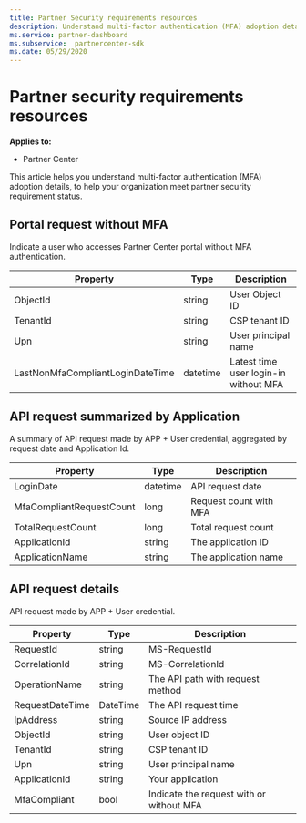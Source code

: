 ```yaml
---
title: Partner Security requirements resources
description: Understand multi-factor authentication (MFA) adoption details to meet Partner Security Requirements.
ms.service: partner-dashboard
ms.subservice:  partnercenter-sdk
ms.date: 05/29/2020
---
```


# Partner security requirements resources

**Applies to:**

- Partner Center

This article helps you understand multi-factor authentication (MFA) adoption details, to help your organization meet partner security requirement status. 

## Portal request without MFA

Indicate a user who accesses Partner Center portal without MFA authentication.

| Property                            | Type            | Description                           |
|-------------------------------------|-----------------|---------------------------------------|
| ObjectId                            | string          | User Object ID                        |
| TenantId                            | string          | CSP tenant ID                         |
| Upn                                 | string          | User principal name                   |
| LastNonMfaCompliantLoginDateTime    | datetime        | Latest time user login-in without MFA |


## API request summarized by Application

A summary of API request made by APP + User credential, aggregated by request date and Application Id.

| Property                            | Type            | Description               |
|-------------------------------------|-----------------|---------------------------|
| LoginDate                           | datetime        | API request date          |
| MfaCompliantRequestCount            | long            | Request count with MFA    |
| TotalRequestCount                   | long            | Total request count       |
| ApplicationId                       | string          | The application ID        |
| ApplicationName                     | string          | The application name      |


## API request details

API request made by APP + User credential. 

| Property                            | Type            | Description                              |
|-------------------------------------|-----------------|------------------------------------------|
| RequestId                           | string          | MS-RequestId                             |
| CorrelationId                       | string          | MS-CorrelationId                         |
| OperationName                       | string          | The API path with request method         |
| RequestDateTime                     | DateTime        | The API request time                     |
| IpAddress                           | string          | Source IP address                        |
| ObjectId                            | string          | User object ID                           |
| TenantId                            | string          | CSP tenant ID                            |
| Upn                                 | string          | User principal name                      |
| ApplicationId                       | string          | Your application                         |
| MfaCompliant                        | bool            | Indicate the request with or without MFA |
